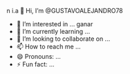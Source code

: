 n i.a 👋 Hi, I’m @GUSTAVOALEJANDRO78
- 👀 I’m interested in ... ganar 
- 🌱 I’m currently learning ...
- 💞️ I’m looking to collaborate on ...
- 📫 How to reach me ...
- 😄 Pronouns: ...
- ⚡ Fun fact: ...

<!---
GUSTAVOALEJANDRO78/GUSTAVOALEJANDRO78 is a ✨ special ✨ repository because its `README.md` (this file) appears on your GitHub profile.
You can click the Preview link to take a look at your changes.
--
